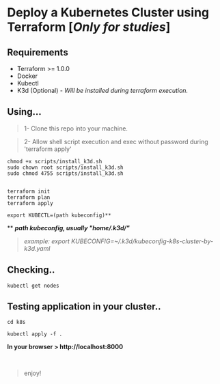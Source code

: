 # Deploy a Kubernetes Cluster using Terraform [***Only for studies***]

## Requirements

- Terraform >= 1.0.0
- Docker 
- Kubectl
- K3d (Optional) - *Will be installed during terraform execution.*

## Using...

>1- Clone this repo into your machine.

>2- Allow shell script execution and exec without password during 'terraform apply'
```
chmod +x scripts/install_k3d.sh
sudo chown root scripts/install_k3d.sh
sudo chmod 4755 scripts/install_k3d.sh


terraform init
terraform plan
terraform apply

export KUBECTL=(path kubeconfig)**
```
**
***path kubeconfig, usually "home/.k3d/"***

> *example: export KUBECONFIG=~/.k3d/kubeconfig-k8s-cluster-by-k3d.yaml*


## Checking..

```
kubectl get nodes
```

## Testing application in your cluster..

```
cd k8s

kubectl apply -f .
```

**In your browser > http://localhost:8000**


<br>

> enjoy!
